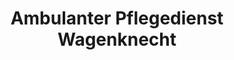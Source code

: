 ---
title: "Ambulanter Pflegedienst Wagenknecht"
url: /celle/ambulanter-pflegedienst-wagenknecht/
shop: Allgemein
---
